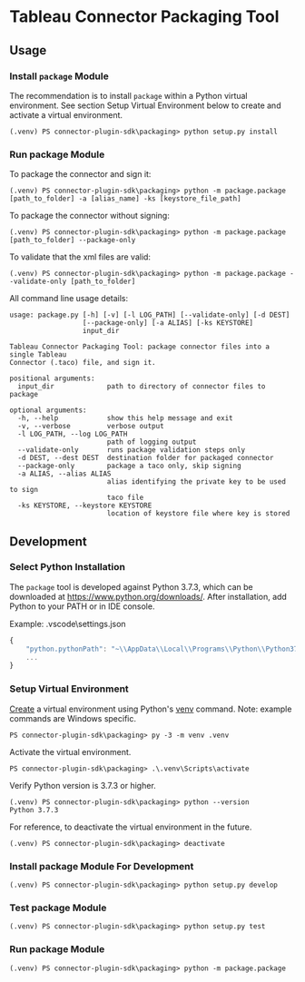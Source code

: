 # Tableau Connector Packaging Tool

## Usage

### Install `package` Module
The recommendation is to install `package` within a Python virtual environment. See section Setup Virtual Environment below to create and activate a virtual environment.

```
(.venv) PS connector-plugin-sdk\packaging> python setup.py install
```

### Run package Module

To package the connector and sign it:
```
(.venv) PS connector-plugin-sdk\packaging> python -m package.package [path_to_folder] -a [alias_name] -ks [keystore_file_path]
```

To package the connector without signing:
```
(.venv) PS connector-plugin-sdk\packaging> python -m package.package [path_to_folder] --package-only
```

To validate that the xml files are valid:
```
(.venv) PS connector-plugin-sdk\packaging> python -m package.package --validate-only [path_to_folder]
```

All command line usage details:
```
usage: package.py [-h] [-v] [-l LOG_PATH] [--validate-only] [-d DEST]
                  [--package-only] [-a ALIAS] [-ks KEYSTORE]
                  input_dir

Tableau Connector Packaging Tool: package connector files into a single Tableau
Connector (.taco) file, and sign it.

positional arguments:
  input_dir             path to directory of connector files to package

optional arguments:
  -h, --help            show this help message and exit
  -v, --verbose         verbose output
  -l LOG_PATH, --log LOG_PATH
                        path of logging output
  --validate-only       runs package validation steps only
  -d DEST, --dest DEST  destination folder for packaged connector
  --package-only        package a taco only, skip signing
  -a ALIAS, --alias ALIAS
                        alias identifying the private key to be used to sign
                        taco file
  -ks KEYSTORE, --keystore KEYSTORE
                        location of keystore file where key is stored
```

## Development

### Select Python Installation
The `package` tool is developed against Python 3.7.3, which can be downloaded at https://www.python.org/downloads/. After installation, add Python to your PATH or in IDE console.

Example: .vscode\settings.json
```javascript
{
    "python.pythonPath": "~\\AppData\\Local\\Programs\\Python\\Python37-32\\python.exe",
    ...
}
```
### Setup Virtual Environment
[Create](https://packaging.python.org/tutorials/installing-packages/#creating-virtual-environments) a virtual environment using Python's [venv](https://docs.python.org/3/library/venv.html) command. Note: example commands are Windows specific.
```
PS connector-plugin-sdk\packaging> py -3 -m venv .venv
```

Activate the virtual environment.
```
PS connector-plugin-sdk\packaging> .\.venv\Scripts\activate
```

Verify Python version is 3.7.3 or higher.
```
(.venv) PS connector-plugin-sdk\packaging> python --version
Python 3.7.3
```

For reference, to deactivate the virtual environment in the future.
```
(.venv) PS connector-plugin-sdk\packaging> deactivate
```

### Install package Module For Development
```
(.venv) PS connector-plugin-sdk\packaging> python setup.py develop
```

### Test package Module

```
(.venv) PS connector-plugin-sdk\packaging> python setup.py test
```

### Run package Module

```
(.venv) PS connector-plugin-sdk\packaging> python -m package.package
```
